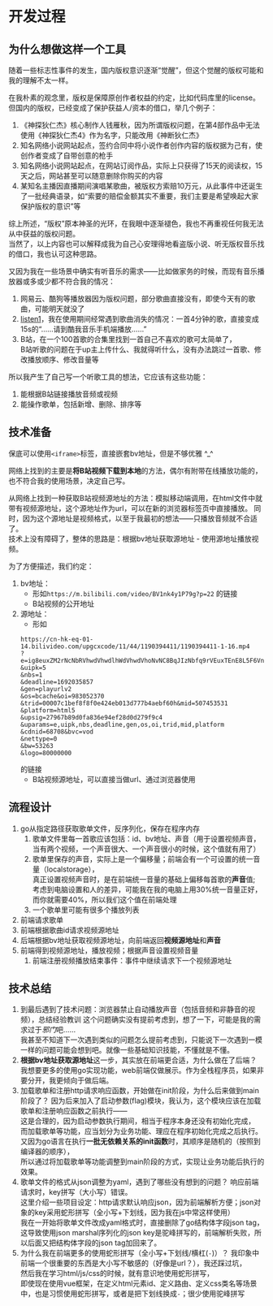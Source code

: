 # 开发过程

## 为什么想做这样一个工具

随着一些标志性事件的发生，国内版权意识逐渐“觉醒”，但这个觉醒的版权可能和我的理解不太一样。

在我朴素的观念里，版权是保障原创作者权益的约定，比如代码库里的license。  
但国内的版权，已经变成了保护获益人/资本的借口，举几个例子：

1. 《神探狄仁杰》核心制作人钱雁秋，因为所谓版权问题，在第4部作品中无法使用《神探狄仁杰4》作为名字，只能改用《神断狄仁杰》
2. 知名网络小说网站起点，签约合同中将小说作者创作内容的版权据为己有，使创作者变成了自带创意的枪手
3. 知名网络小说网站起点，在网站订阅作品，实际上只获得了15天的阅读权，15天之后，网站甚至可以随意删除你购买的内容
4. 某知名主播因直播期间演唱某歌曲，被版权方索赔10万元，从此事件中还诞生了一批经典语录，如“索要的赔偿金额其实不重要，我们主要是希望唤起大家保护版权的意识”等

综上所述，“版权”原本神圣的光环，在我眼中逐渐褪色，我也不再重视任何我无法从中获益的版权问题。  
当然了，以上内容也可以解释成我为自己心安理得地看盗版小说、听无版权音乐找的借口，我也认可这种思路。

又因为我在一些场景中确实有听音乐的需求——比如做家务的时候，而现有音乐播放器或多或少都不符合我的情况：

1. 网易云、酷狗等播放器因为版权问题，部分歌曲直接没有，即使今天有的歌曲，可能明天就没了
2. [listen1](https://github.com/listen1/listen1_desktop)，我在使用期间经常遇到歌曲消失的情况：一首4分钟的歌，直接变成15s的“……请到酷我音乐手机端播放……”
3. B站，在一个100首歌的合集里找到一首自己不喜欢的歌可太简单了，  
   B站听歌的问题在于up主上传什么、我就得听什么，没有办法跳过一首歌、修改播放顺序、修改音量等

所以我产生了自己写一个听歌工具的想法，它应该有这些功能：

1. 能根据B站链接播放音频或视频
2. 能操作歌单，包括新增、删除、排序等

## 技术准备

保底可以使用`<iframe>`标签，直接嵌套bv地址，但是不够优雅 ^_^

网络上找到的主要是**将B站视频下载到本地**的方法，偶尔有附带在线播放功能的，也不符合我的使用场景，决定自己写。

从网络上找到一种获取B站视频源地址的方法：模拟移动端调用，在html文件中就带有视频源地址，这个源地址作为url，可以在新的浏览器标签页中直接播放。
同时，因为这个源地址是视频格式，以至于我最初的想法——只播放音频就不合适了。  
技术上没有障碍了，整体的思路是：根据bv地址获取源地址 - 使用源地址播放视频。

为了方便描述，我们约定：

1. bv地址：
    - 形如`https://m.bilibili.com/video/BV1nk4y1P79g?p=22` 的链接
    - B站视频的公开地址
2. 源地址：
    - 形如
   ```text
   https://cn-hk-eq-01-14.bilivideo.com/upgcxcode/11/44/1190394411/1190394411-1-16.mp4
   ?e=ig8euxZM2rNcNbRVhwdVhwdlhWdVhwdVhoNvNC8BqJIzNbfq9rVEuxTEnE8L5F6VnEsSTx0vkX8fqJeYTj_lta53NCM=
   &uipk=5
   &nbs=1
   &deadline=1692035857
   &gen=playurlv2
   &os=bcache&oi=983052370
   &trid=00007c1bef8f8f0e424eb013d777b4aebf60h&mid=507453531
   &platform=html5
   &upsig=27967b89d0fa836e94ef28d0d279f9c4
   &uparams=e,uipk,nbs,deadline,gen,os,oi,trid,mid,platform
   &cdnid=68708&bvc=vod
   &nettype=0
   &bw=53263
   &logo=80000000
   ```
   的链接
    - B站视频源地址，可以直接当做url、通过浏览器使用

## 流程设计

1. go从指定路径获取歌单文件，反序列化，保存在程序内存
    1. 歌单文件里每一首歌应该包括：id、bv地址、声音（用于设置视频声音，当有两个视频，一个声音很大、一个声音很小的时候，这个值就有用了）
    2. 歌单里保存的声音，实际上是一个偏移量；前端会有一个可设置的统一音量（localstorage），  
       真正设置视频声音时，是在前端统一音量的基础上偏移每首歌的**声音**值;  
       考虑到电脑设置和人的差异，可能我在我的电脑上用30%统一音量正好，而你就需要40%，所以我们这个值在前端处理
    3. 一个歌单里可能有很多个播放列表
2. 前端请求歌单
3. 前端根据歌曲id请求视频源地址
4. 后端根据bv地址获取视频源地址，向前端返回**视频源地址**和**声音**
5. 前端得到视频源地址，播放视频；根据声音设置视频音量
    1. 前端注册视频播放结束事件：事件中继续请求下一个视频源地址

## 技术总结

1. 到最后遇到了技术问题：浏览器禁止自动播放声音（包括音频和非静音的视频），总结经验教训
   这个问题确实没有提前考虑到，想了一下，可能是我的需求过于*邪门*吧……  
   我甚至不知道下一次遇到类似的问题怎么提前考虑到，只能说下一次遇到一模一样的问题可能会想到吧。就像一些基础知识技能，不懂就是不懂。
2. **根据bv地址获取源地址**这一步，其实放在前端更合适，为什么做在了后端？
   我想要更多的使用go实现功能，web前端仅做展示。作为全栈程序员，如果非要分开，我更倾向于做后端。
3. 加载歌单和注册http请求响应函数，开始做在init阶段，为什么后来做到main阶段了？
   因为后来加入了启动参数(flag)模块，我认为，这个模块应该在加载歌单和注册响应函数之前执行——  
   这是合理的，因为启动参数执行期间，相当于程序本身还没有初始化完成，  
   而加载歌单等功能，应当划分为业务功能、理应在程序初始化完成之后执行。
   又因为go语言在执行**一批无依赖关系的init函数**时，其顺序是随机的（按照到编译器的顺序），  
   所以通过将加载歌单等功能调整到main阶段的方式，实现让业务功能后执行的效果。
4. 歌单文件的格式从json调整为yaml，遇到了哪些没有想到的问题？
   响应前端请求时，key拼写（大小写）错误。  
   这里介绍一些项目设定：http请求默认响应json，因为前端解析方便；json对象的key采用蛇形拼写（全小写+下划线，因为我在js中常这样使用）  
   我在一开始将歌单文件改成yaml格式时，直接删除了go结构体字段json tag，  
   这导致使用json marshal序列化的json key是驼峰拼写的，前端解析失败，所以后面又把结构体字段的json tag加回来了。
5. 为什么我在前端更多的使用蛇形拼写（全小写+下划线/横杠(`-`)）？
   我印象中前端一个很重要的东西是大小写不敏感的（好像是url？），我还踩过坑，  
   然后我在学习html/js/css的时候，就有意识地使用蛇形拼写，  
   即使现在使用vue框架，在定义html元素id、定义路由、定义css类名等场景中，也是习惯使用蛇形拼写，或者是把下划线换成`-`；很少使用驼峰拼写
